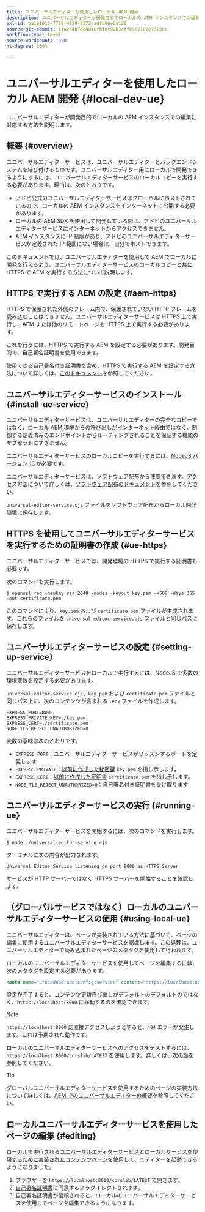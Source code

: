 ```yaml
---
title: ユニバーサルエディターを使用したローカル AEM 開発
description: ユニバーサルエディターが開発目的でローカルの AEM インスタンスでの編集に対応する方法を説明します。
exl-id: ba1bf015-7768-4129-8372-adfb86e5a120
source-git-commit: 11a244b7dd4810fbfec92b3effc362102e7322dc
workflow-type: tm+mt
source-wordcount: '698'
ht-degree: 100%

---
```



# ユニバーサルエディターを使用したローカル AEM 開発 {#local-dev-ue}

ユニバーサルエディターが開発目的でローカルの AEM インスタンスでの編集に対応する方法を説明します。

## 概要 {#overview}

ユニバーサルエディターサービスは、ユニバーサルエディターとバックエンドシステムを結び付けるものです。ユニバーサルエディター用にローカルで開発できるようにするには、ユニバーサルエディターサービスのローカルコピーを実行する必要があります。理由は、次のとおりです。

* アドビ公式のユニバーサルエディターサービスはグローバルにホストされているので、ローカルの AEM インスタンスをインターネットに公開する必要があります。
* ローカルの AEM SDK を使用して開発している間は、アドビのユニバーサルエディターサービスにインターネットからアクセスできません。
* AEM インスタンスに IP 制限があり、アドビのユニバーサルエディターサービスが定義された IP 範囲にない場合は、自分でホストできます。

このドキュメントでは、ユニバーサルエディターを使用して AEM でローカルに開発を行えるよう、ユニバーサルエディターサービスのローカルコピーと共に HTTPS で AEM を実行する方法について説明します。

## HTTPS で実行する AEM の設定 {#aem-https}

HTTPS で保護された外側のフレーム内で、保護されていない HTTP フレームを読み込むことはできません。ユニバーサルエディターサービスは HTTPS 上で実行し、AEM または他のリモートページも HTTPS 上で実行する必要があります。

これを行うには、HTTPS で実行する AEM を設定する必要があります。開発目的で、自己署名証明書を使用できます。

使用できる自己署名付き証明書を含め、HTTPS で実行する AEM を設定する方法について詳しくは、[このドキュメント](https://experienceleague.adobe.com/docs/experience-manager-learn/foundation/security/use-the-ssl-wizard.html?lang=ja)を参照してください。

## ユニバーサルエディターサービスのインストール {#install-ue-service}

ユニバーサルエディターサービスは、ユニバーサルエディターの完全なコピーではなく、ローカル AEM 環境からの呼び出しがインターネット経由ではなく、制御する定義済みのエンドポイントからルーティングされることを保証する機能のサブセットにすぎません。

ユニバーサルエディターサービスのローカルコピーを実行するには、[NodeJS バージョン 16](https://nodejs.org/en/download/releases) が必要です。

ユニバーサルエディターサービスは、ソフトウェア配布から使用できます。アクセス方法について詳しくは、[ソフトウェア配布のドキュメント](https://experienceleague.adobe.com/docs/experience-cloud/software-distribution/home.html?lang=ja)を参照してください。

`universal-editor-service.cjs` ファイルをソフトウェア配布からローカル開発環境に保存します。

## HTTPS を使用してユニバーサルエディターサービスを実行するための証明書の作成 {#ue-https}

ユニバーサルエディターサービスでは、開発環境の HTTPS で実行する証明書も必要です。

次のコマンドを実行します。

```text
$ openssl req -newkey rsa:2048 -nodes -keyout key.pem -x509 -days 365 -out certificate.pem
```

このコマンドにより、`key.pem` および `certificate.pem` ファイルが生成されます。これらのファイルを `universal-editor-service.cjs` ファイルと同じパスに保存します。

## ユニバーサルエディターサービスの設定 {#setting-up-service}

ユニバーサルエディターサービスをローカルで実行するには、NodeJS で多数の環境変数を設定する必要があります。

`universal-editor-service.cjs`、`key.pem` および `certificate.pem` ファイルと同じパス上に、次のコンテンツが含まれる `.env` ファイルを作成します。

```text
EXPRESS_PORT=8000
EXPRESS_PRIVATE_KEY=./key.pem
EXPRESS_CERT=./certificate.pem
NODE_TLS_REJECT_UNAUTHORIZED=0
```

変数の意味は次のとおりです。

* `EXPRESS_PORT`：ユニバーサルエディターサービスがリッスンするポートを定義します
* `EXPRESS_PRIVATE`：[以前に作成した秘密鍵](#ue-https) `key.pem` を指し示します。
* `EXPRESS_CERT`：[以前に作成した証明書](#ue-https) `certificate.pem` を指し示します。
* `NODE_TLS_REJECT_UNAUTHORIZED=0`：自己署名付き証明書を受け取ります

## ユニバーサルエディターサービスの実行 {#running-ue}

ユニバーサルエディターサービスを開始するには、次のコマンドを実行します。

```text
$ node ./universal-editor-service.cjs
```

ターミナルに次の内容が出力されます。

```text
Universal Editor Service listening on port 8000 as HTTPS Server
```

サービスが HTTP サーバーではなく HTTPS サーバーを開始することを確認します。

## （グローバルサービスではなく）ローカルのユニバーサルエディターサービスの使用 {#using-local-ue}

ユニバーサルエディターは、ページが実装されている方法に基づいて、ページの編集に使用するユニバーサルエディターサービスを認識します。この処理は、ユニバーサルエディターで読み込まれたページのメタタグを使用して行われます。

ローカルのユニバーサルエディターサービスを使用してページを編集するには、次のメタタグを設定する必要があります。

```html
<meta name="urn:adobe:aue:config:service" content="https://localhost:8000">
```

設定が完了すると、コンテンツ更新呼び出しがデフォルトのデフォルトのではなく、`https://localhost:8000` に移動するのを確認できます。

>[!NOTE]
>
>`https://localhost:8000` に直接アクセスしようとすると、`404` エラーが発生します。これは予期された動作です。
>
>ローカルのユニバーサルエディターサービスへのアクセスをテストするには、`https://localhost:8000/corslib/LATEST` を使用します。詳しくは、[次の節](#editing)を参照してください。

>[!TIP]
>
>グローバルユニバーサルエディターサービスを使用するためのページの実装方法について詳しくは、[AEM でのユニバーサルエディターの概要](/help/implementing/universal-editor/getting-started.md#instrument-page)を参照してください。

## ローカルユニバーサルエディターサービスを使用したページの編集 {#editing}

[ローカルで実行されるユニバーサルエディターサービス](#running-ue)と[ローカルサービスを使用するために実装されたコンテンツページ](#using-loca-ue)を使用して、エディターを起動できるようになりました。

1. ブラウザーを `https://localhost:8000/corslib/LATEST` で開きます。
1. [自己署名証明書](#ue-https)に同意するようダイレクトされます。
1. 自己署名証明書が信頼されると、ローカルのユニバーサルエディターサービスを使用してページを編集できるようになります。

